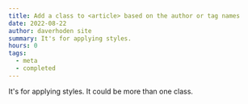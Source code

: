 ```yaml
---
title: Add a class to <article> based on the author or tag names
date: 2022-08-22
author: daverhoden site
summary: It's for applying styles.
hours: 0
tags:
  - meta
  - completed
---
```


It's for applying styles. It could be more than one class.